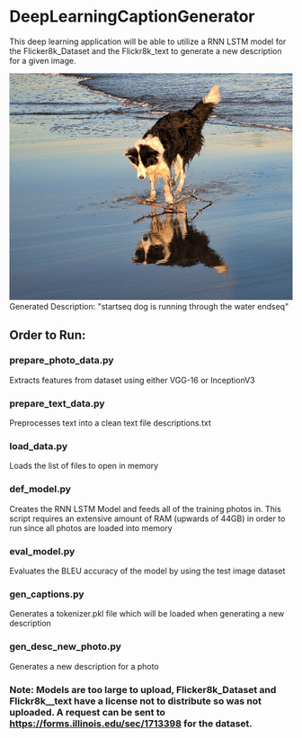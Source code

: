 # DeepLearningCaptionGenerator
This deep learning application will be able to utilize a RNN LSTM model for the Flicker8k_Dataset and the Flickr8k_text to generate a new description for a given image. 

![alt text](example.jpg "example")
Generated Description: "startseq dog is running through the water endseq"

## Order to Run:

### prepare_photo_data.py
Extracts features from dataset using either VGG-16 or InceptionV3

### prepare_text_data.py
Preprocesses text into a clean text file descriptions.txt

### load_data.py
Loads the list of files to open in memory

### def_model.py
Creates the RNN LSTM Model and feeds all of the training photos in. This script requires an extensive amount of RAM (upwards of 44GB) in order to run since all photos are loaded into memory

### eval_model.py
Evaluates the BLEU accuracy of the model by using the test image dataset

### gen_captions.py
Generates a tokenizer.pkl file which will be loaded when generating a new description

### gen_desc_new_photo.py
Generates a new description for a photo

### Note: Models are too large to upload, Flicker8k_Dataset and Flickr8k__text have a license not to distribute so was not uploaded. A request can be sent to https://forms.illinois.edu/sec/1713398 for the dataset.
